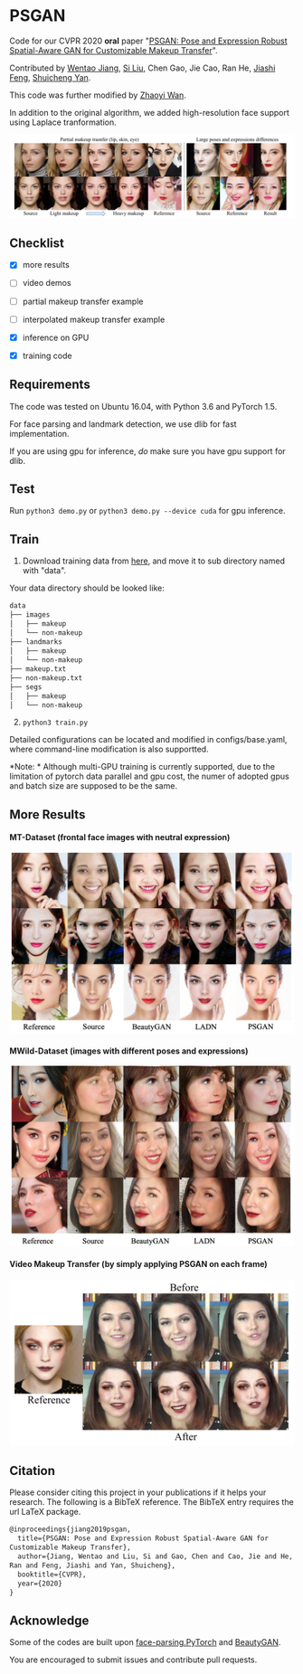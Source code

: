 # PSGAN

Code for our CVPR 2020 **oral** paper "[PSGAN: Pose and Expression Robust Spatial-Aware GAN for Customizable Makeup Transfer](https://arxiv.org/abs/1909.06956)".

Contributed by [Wentao Jiang](https://wtjiang98.github.io), [Si Liu](http://colalab.org/people), Chen Gao, Jie Cao, Ran He, [Jiashi Feng](https://sites.google.com/site/jshfeng/), [Shuicheng Yan](https://www.ece.nus.edu.sg/stfpage/eleyans/).

This code was further modified by [Zhaoyi Wan](https://www.wanzy.me).

In addition to the original algorithm, we added high-resolution face support using Laplace tranformation.

![](psgan_framework.png)


## Checklist
- [x] more results 
- [ ] video demos
- [ ] partial makeup transfer example
- [ ] interpolated makeup transfer example
- [x] inference on GPU
- [x] training code


## Requirements

The code was tested on Ubuntu 16.04, with Python 3.6 and PyTorch 1.5.

For face parsing and landmark detection, we use dlib for fast implementation.

If you are using gpu for inference, *do* make sure you have gpu support for dlib.


## Test

Run `python3 demo.py` or `python3 demo.py --device cuda` for gpu inference.


## Train
1. Download training data from [here](https://1drv.ms/u/s!AgqNJZCiLRDCgaYWgH5Pe5ppH3qc4w?e=jCnods),
and move it to sub directory named with "data".

Your data directory should be looked like:

```
data
├── images
│   ├── makeup
│   └── non-makeup
├── landmarks
│   ├── makeup
│   └── non-makeup
├── makeup.txt
├── non-makeup.txt
├── segs
│   ├── makeup
│   └── non-makeup
```

2. `python3 train.py`

Detailed configurations can be located and modified in configs/base.yaml, where
command-line modification is also supportted.

*Note: * Although multi-GPU training is currently supported, due to the limitation of pytorch data parallel and gpu cost, the numer of
adopted gpus and batch size are supposed to be the same.

## More Results

#### MT-Dataset (frontal face images with neutral expression)

![](MT-results.png)


#### MWild-Dataset (images with different poses and expressions)

![](MWild-results.png)

#### Video Makeup Transfer (by simply applying PSGAN on each frame)

![](Video_MT.png)

## Citation
Please consider citing this project in your publications if it helps your research. The following is a BibTeX reference. The BibTeX entry requires the url LaTeX package.

~~~
@inproceedings{jiang2019psgan,
  title={PSGAN: Pose and Expression Robust Spatial-Aware GAN for Customizable Makeup Transfer},
  author={Jiang, Wentao and Liu, Si and Gao, Chen and Cao, Jie and He, Ran and Feng, Jiashi and Yan, Shuicheng},
  booktitle={CVPR},
  year={2020}
}
~~~

## Acknowledge
Some of the codes are built upon [face-parsing.PyTorch](https://github.com/zllrunning/face-parsing.PyTorch) and [BeautyGAN](https://github.com/wtjiang98/BeautyGAN_pytorch). 

You are encouraged to submit issues and contribute pull requests.
